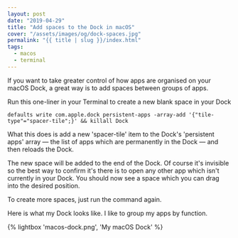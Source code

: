 ```yaml
---
layout: post
date: "2019-04-29"
title: "Add spaces to the Dock in macOS"
cover: "/assets/images/og/dock-spaces.jpg"
permalink: "{{ title | slug }}/index.html"
tags:
  - macos
  - terminal
---
```


If you want to take greater control of how apps are organised on your macOS Dock, a great way is to add spaces between groups of apps.

Run this one-liner in your Terminal to create a new blank space in your Dock

```shell
defaults write com.apple.dock persistent-apps -array-add '{"tile-type"="spacer-tile";}' && killall Dock
```

What this does is add a new 'spacer-tile' item to the Dock's 'persistent apps' array &mdash; the list of apps which are permanently in the Dock &mdash; and then reloads the Dock.

The new space will be added to the end of the Dock. Of course it's invisible so the best way to confirm it's there is to open any other app which isn't currently in your Dock. You should now see a space which you can drag into the desired position.

To create more spaces, just run the command again.

Here is what my Dock looks like. I like to group my apps by function.

{% lightbox 'macos-dock.png', 'My macOS Dock' %}
